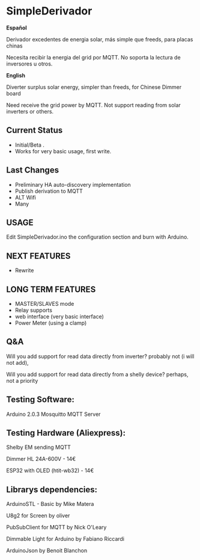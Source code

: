 # SimpleDerivador

**Español**

Derivador excedentes de energia solar, más simple que freeds, para placas chinas

Necesita recibir la energia del grid por MQTT. No soporta la lectura de  inversores u otros.

**English**

Diverter surplus solar energy, simpler than freeds, for Chinese Dimmer board

Need receive the grid power by MQTT. Not support reading from  solar inverters or others.


## Current Status
  * Initial/Beta .
  * Works for very basic usage, first write.

## Last Changes
  * Preliminary HA auto-discovery implementation
  * Publish derivation to MQTT 
  * ALT Wifi
  * Many

## USAGE

Edit SimpleDerivador.ino the configuration section and burn with Arduino.

## NEXT FEATURES
  * Rewrite

## LONG TERM FEATURES
  * MASTER/SLAVES mode
  * Relay supports
  * web interface (very basic interface)
  * Power Meter (using a clamp)

## Q&A

Will you add support for read data directly from inverter? probably not (i will not add), 

Will you add support for read data directly from a shelly device? perhaps, not a priority


## Testing Software:

Arduino 2.0.3
Mosquitto MQTT Server

## Testing Hardware (Aliexpress):

Shelby EM sending MQTT 

Dimmer HL 24A-600V - 14€

ESP32 with OLED (htit-wb32) - 14€

## Librarys dependencies:

ArduinoSTL - Basic by Mike Matera

U8g2 for Screen by oliver

PubSubClient for MQTT by Nick O'Leary

Dimmable Light for Arduino by Fabiano Riccardi

ArduinoJson by Benoit Blanchon